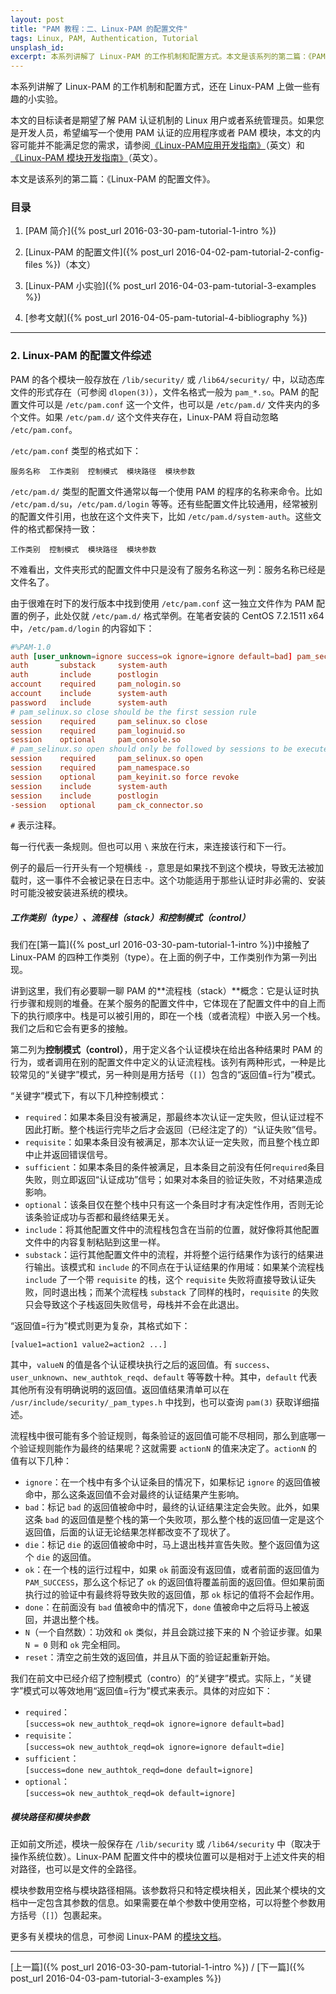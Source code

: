 ```yaml
---
layout: post
title: "PAM 教程：二、Linux-PAM 的配置文件"
tags: Linux, PAM, Authentication, Tutorial
unsplash_id: 
excerpt: 本系列讲解了 Linux-PAM 的工作机制和配置方式。本文是该系列的第二篇：《PAM 的配置文件综述》，主要介绍了 PAM 的配置文件格式，工作类别（type）、流程栈（stack）和控制模式（control）的概念，以及配置项的逻辑关系。
---
```


本系列讲解了 Linux-PAM 的工作机制和配置方式，还在 Linux-PAM 上做一些有趣的小实验。

本文的目标读者是期望了解 PAM 认证机制的 Linux 用户或者系统管理员。如果您是开发人员，希望编写一个使用 PAM 认证的应用程序或者 PAM 模块，本文的内容可能并不能满足您的需求，请参阅[《Linux-PAM应用开发指南》](http://www.linux-pam.org/Linux-PAM-html/Linux-PAM_ADG.html)（英文）和[《Linux-PAM 模块开发指南》](http://www.linux-pam.org/Linux-PAM-html/Linux-PAM_MWG.html)（英文）。

本文是该系列的第二篇：《Linux-PAM 的配置文件》。

### 目录

1. [PAM 简介]({% post_url 2016-03-30-pam-tutorial-1-intro %})

2. [Linux-PAM 的配置文件]({% post_url 2016-04-02-pam-tutorial-2-config-files %})（本文）

3. [Linux-PAM 小实验]({% post_url 2016-04-03-pam-tutorial-3-examples %})

4. [参考文献]({% post_url 2016-04-05-pam-tutorial-4-bibliography %})

---


### 2. Linux-PAM 的配置文件综述

PAM 的各个模块一般存放在 `/lib/security/` 或 `/lib64/security/` 中，以动态库文件的形式存在（可参阅 `dlopen(3)`），文件名格式一般为 `pam_*.so`。PAM 的配置文件可以是 `/etc/pam.conf` 这一个文件，也可以是 `/etc/pam.d/` 文件夹内的多个文件。如果 `/etc/pam.d/` 这个文件夹存在，Linux-PAM 将自动忽略 `/etc/pam.conf`。

`/etc/pam.conf` 类型的格式如下：

```
服务名称  工作类别  控制模式  模块路径  模块参数
```

`/etc/pam.d/` 类型的配置文件通常以每一个使用 PAM 的程序的名称来命令。比如 `/etc/pam.d/su`，`/etc/pam.d/login` 等等。还有些配置文件比较通用，经常被别的配置文件引用，也放在这个文件夹下，比如 `/etc/pam.d/system-auth`。这些文件的格式都保持一致：

```
工作类别  控制模式  模块路径  模块参数
```

不难看出，文件夹形式的配置文件中只是没有了服务名称这一列：服务名称已经是文件名了。

由于很难在时下的发行版本中找到使用 `/etc/pam.conf` 这一独立文件作为 PAM 配置的例子，此处仅就 `/etc/pam.d/` 格式举例。在笔者安装的 CentOS 7.2.1511 x64 中，`/etc/pam.d/login` 的内容如下：

```conf
#%PAM-1.0
auth [user_unknown=ignore success=ok ignore=ignore default=bad] pam_securetty.so
auth       substack     system-auth
auth       include      postlogin
account    required     pam_nologin.so
account    include      system-auth
password   include      system-auth
# pam_selinux.so close should be the first session rule
session    required     pam_selinux.so close
session    required     pam_loginuid.so
session    optional     pam_console.so
# pam_selinux.so open should only be followed by sessions to be executed in the user context
session    required     pam_selinux.so open
session    required     pam_namespace.so
session    optional     pam_keyinit.so force revoke
session    include      system-auth
session    include      postlogin
-session   optional     pam_ck_connector.so
```

`#` 表示注释。

每一行代表一条规则。但也可以用 `\` 来放在行末，来连接该行和下一行。

例子的最后一行开头有一个短横线 `-`，意思是如果找不到这个模块，导致无法被加载时，这一事件不会被记录在日志中。这个功能适用于那些认证时非必需的、安装时可能没被安装进系统的模块。

##### 工作类别（type）、流程栈（stack）和控制模式（control）

我们在[第一篇]({% post_url 2016-03-30-pam-tutorial-1-intro %})中接触了 Linux-PAM 的四种工作类别（type）。在上面的例子中，工作类别作为第一列出现。

讲到这里，我们有必要聊一聊 PAM 的**流程栈（stack）**概念：它是认证时执行步骤和规则的堆叠。在某个服务的配置文件中，它体现在了配置文件中的自上而下的执行顺序中。栈是可以被引用的，即在一个栈（或者流程）中嵌入另一个栈。我们之后和它会有更多的接触。

第二列为**控制模式（control）**，用于定义各个认证模块在给出各种结果时 PAM 的行为，或者调用在别的配置文件中定义的认证流程栈。该列有两种形式，一种是比较常见的“关键字”模式，另一种则是用方括号（`[]`）包含的“返回值=行为”模式。

“关键字”模式下，有以下几种控制模式：

- `required`：如果本条目没有被满足，那最终本次认证一定失败，但认证过程不因此打断。整个栈运行完毕之后才会返回（已经注定了的）“认证失败”信号。
- `requisite`：如果本条目没有被满足，那本次认证一定失败，而且整个栈立即中止并返回错误信号。
- `sufficient`：如果本条目的条件被满足，且本条目之前没有任何`required`条目失败，则立即返回“认证成功”信号；如果对本条目的验证失败，不对结果造成影响。
- `optional`：该条目仅在整个栈中只有这一个条目时才有决定性作用，否则无论该条验证成功与否都和最终结果无关。
- `include`：将其他配置文件中的流程栈包含在当前的位置，就好像将其他配置文件中的内容复制粘贴到这里一样。
- `substack`：运行其他配置文件中的流程，并将整个运行结果作为该行的结果进行输出。该模式和 `include` 的不同点在于认证结果的作用域：如果某个流程栈 `include` 了一个带 `requisite` 的栈，这个 `requisite` 失败将直接导致认证失败，同时退出栈；而某个流程栈 `substack` 了同样的栈时，`requisite` 的失败只会导致这个子栈返回失败信号，母栈并不会在此退出。

“返回值=行为”模式则更为复杂，其格式如下：

```
[value1=action1 value2=action2 ...]
```

其中，`valueN` 的值是各个认证模块执行之后的返回值。有 `success`、`user_unknown`、`new_authtok_reqd`、`default` 等等数十种。其中，`default` 代表其他所有没有明确说明的返回值。返回值结果清单可以在 `/usr/include/security/_pam_types.h` 中找到，也可以查询 `pam(3)` 获取详细描述。

流程栈中很可能有多个验证规则，每条验证的返回值可能不尽相同，那么到底哪一个验证规则能作为最终的结果呢？这就需要 `actionN` 的值来决定了。`actionN` 的值有以下几种：

- `ignore`：在一个栈中有多个认证条目的情况下，如果标记 `ignore` 的返回值被命中，那么这条返回值不会对最终的认证结果产生影响。
- `bad`：标记 `bad` 的返回值被命中时，最终的认证结果注定会失败。此外，如果这条 `bad` 的返回值是整个栈的第一个失败项，那么整个栈的返回值一定是这个返回值，后面的认证无论结果怎样都改变不了现状了。
- `die`：标记 `die` 的返回值被命中时，马上退出栈并宣告失败。整个返回值为这个 `die` 的返回值。
- `ok`：在一个栈的运行过程中，如果 `ok` 前面没有返回值，或者前面的返回值为 `PAM_SUCCESS`，那么这个标记了 `ok` 的返回值将覆盖前面的返回值。但如果前面执行过的验证中有最终将导致失败的返回值，那 `ok` 标记的值将不会起作用。
- `done`：在前面没有 `bad` 值被命中的情况下，`done` 值被命中之后将马上被返回，并退出整个栈。
- `N`（一个自然数）：功效和 `ok` 类似，并且会跳过接下来的 N 个验证步骤。如果 `N = 0` 则和 `ok` 完全相同。
- `reset`：清空之前生效的返回值，并且从下面的验证起重新开始。

我们在前文中已经介绍了控制模式（contro）的“关键字”模式。实际上，“关键字”模式可以等效地用“返回值=行为”模式来表示。具体的对应如下：

- `required`：    
  `[success=ok new_authtok_reqd=ok ignore=ignore default=bad]`
- `requisite`：    
  `[success=ok new_authtok_reqd=ok ignore=ignore default=die]`
- `sufficient`：    
  `[success=done new_authtok_reqd=done default=ignore]`
- `optional`：    
  `[success=ok new_authtok_reqd=ok default=ignore]`

##### 模块路径和模块参数

正如前文所述，模块一般保存在 `/lib/security` 或 `/lib64/security` 中（取决于操作系统位数）。Linux-PAM 配置文件中的模块位置可以是相对于上述文件夹的相对路径，也可以是文件的全路径。

模块参数用空格与模块路径相隔。该参数将只和特定模块相关，因此某个模块的文档中一定包含其参数的信息。如果需要在单个参数中使用空格，可以将整个参数用方括号（`[]`）包裹起来。

更多有关模块的信息，可参阅 Linux-PAM 的[模块文档](http://www.linux-pam.org/Linux-PAM-html/sag-module-reference.html)。

---
[上一篇]({% post_url 2016-03-30-pam-tutorial-1-intro %}) / [下一篇]({% post_url 2016-04-03-pam-tutorial-3-examples %})
